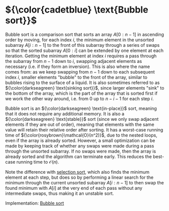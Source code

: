 # ${\color{cadetblue} \text{Bubble sort}}$

Bubble sort is a comparison sort that sorts an array $A[0:n-1]$ in ascending order by moving, for each index $i$, the minimum element in the unsorted subarray $A[i:n-1]$ to the front of this subarray through a series of swaps so that the sorted subarray $A[0:i]$ can be extended by one element at each iteration. Getting the minimum element at index $i$ requires a pass through the subarray from $n-1$ down to $i$, swapping adjacent elements as necessary (i.e. if they form an inversion). This is also where the name comes from: as we keep swapping from $n-1$ down to each subsequent index $i$, smaller elements "bubble" to the front of the array, similar to bubbles rising to the surface of a liquid. It is also sometimes referred to as ${\color{darkseagreen} \text{sinking sort}}$, since larger elements "sink" to the bottom of the array, which is the part of the array that is sorted first if we work the other way around, i.e. from $0$ up to $n-i-1$ for each step $i$.

Bubble sort is an ${\color{darkseagreen} \text{in-place}}$ sort, meaning that it does not require any additional memory. It is also a ${\color{darkseagreen} \text{stable}}$ sort (since we only swap adjacent elements if they are out of order), meaning that elements with the same value will retain their relative order after sorting. It has a worst-case running time of ${\color{rosybrown}\mathcal{O}(n^2)}$, due to the nested loops, even if the array is already sorted. However, a small optimization can be made by keeping track of whether any swaps were made during a pass through the unsorted subarray. If no swaps were made, then the array is already sorted and the algorithm can terminate early. This reduces the best-case running time to $\mathcal{O}(n)$.

Note the difference with [selection sort](https://github.com/pl3onasm/CLRS/tree/main/algorithms/sorting/selection-sort), which also finds the minimum element at each step, but does so by performing a linear search for the minimum through the current unsorted subarray $A[i:n-1]$ to then swap the found minimum with $A[i]$ at the very end of each pass without any intermediate swaps, thus making it an unstable sort.

Implementation: [Bubble sort](https://github.com/pl3onasm/CLRS/tree/main/algorithms/sorting/bubble-sort/bubblesort.c)
